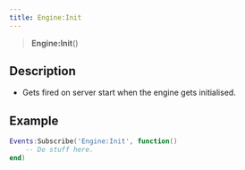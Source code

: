 ```yaml
---
title: Engine:Init
---
```


> **Engine:Init**()

## Description

- Gets fired on server start when the engine gets initialised.

## Example

```lua
Events:Subscribe('Engine:Init', function()
    -- Do stuff here.
end)
```
